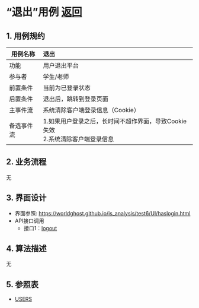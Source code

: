 # “退出”用例 [返回](../README.md)

## 1. 用例规约

|用例名称|退出|
|-------|:-------------|
|功能|用户退出平台|
|参与者|学生/老师|
|前置条件| 当前为已登录状态|
|后置条件|退出后，跳转到登录页面|
|主事件流|系统清除客户端登录信息（Cookie）|
|备选事件流|1.如果用户登录之后，长时间不超作界面，导致Cookie失效 <br/>2.系统清除客户端登录信息

## 2. 业务流程
无

## 3. 界面设计
- 界面参照: https://worldghost.github.io/is_analysis/test6/UI/haslogin.html
- API接口调用
    - 接口1：[logout](../interface/logout.md)

## 4. 算法描述
无    
## 5. 参照表

- [USERS](../dataBaseDesign.md/#USERS)

